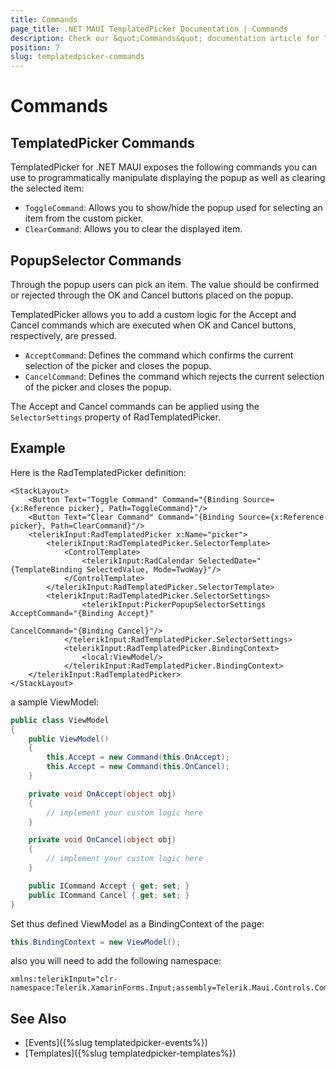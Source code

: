 ```yaml
---
title: Commands
page_title: .NET MAUI TemplatedPicker Documentation | Commands
description: Check our &quot;Commands&quot; documentation article for Telerik TemplatedPicker for .NET MAUI.
position: 7
slug: templatedpicker-commands
---
```


# Commands

## TemplatedPicker Commands

TemplatedPicker for .NET MAUI exposes the following commands you can use to programmatically manipulate displaying the popup as well as clearing the selected item:

* `ToggleCommand`: Allows you to show/hide the popup used for selecting an item from the custom picker.
* `ClearCommand`: Allows you to clear the displayed item.

## PopupSelector Commands

Through the popup users can pick an item. The value should be confirmed or rejected through the OK and Cancel buttons placed on the popup.

TemplatedPicker allows you to add a custom logic for the Accept and Cancel commands which are executed when OK and Cancel buttons, respectively, are pressed.

* `AcceptCommand`: Defines the command which confirms the current selection of the picker and closes the popup.
* `CancelCommand`: Defines the command which rejects the current selection of the picker and closes the popup.

The Accept and Cancel commands can be applied using the `SelectorSettings` property of RadTemplatedPicker.

## Example

Here is the RadTemplatedPicker definition:

```XAML
<StackLayout>
    <Button Text="Toggle Command" Command="{Binding Source={x:Reference picker}, Path=ToggleCommand}"/>
    <Button Text="Clear Command" Command="{Binding Source={x:Reference picker}, Path=ClearCommand}"/>
    <telerikInput:RadTemplatedPicker x:Name="picker">
        <telerikInput:RadTemplatedPicker.SelectorTemplate>
            <ControlTemplate>
                <telerikInput:RadCalendar SelectedDate="{TemplateBinding SelectedValue, Mode=TwoWay}"/>
            </ControlTemplate>
        </telerikInput:RadTemplatedPicker.SelectorTemplate>
		<telerikInput:RadTemplatedPicker.SelectorSettings>
                <telerikInput:PickerPopupSelectorSettings AcceptCommand="{Binding Accept}"
                                                          CancelCommand="{Binding Cancel}"/>
            </telerikInput:RadTemplatedPicker.SelectorSettings>
            <telerikInput:RadTemplatedPicker.BindingContext>
                <local:ViewModel/>
            </telerikInput:RadTemplatedPicker.BindingContext>
    </telerikInput:RadTemplatedPicker>
</StackLayout>
```

a sample ViewModel:

```C#
public class ViewModel
{
    public ViewModel()
    {
        this.Accept = new Command(this.OnAccept);
        this.Accept = new Command(this.OnCancel);
    }

    private void OnAccept(object obj)
    {
        // implement your custom logic here
    }

    private void OnCancel(object obj)
    {
        // implement your custom logic here
    }

    public ICommand Accept { get; set; }
    public ICommand Cancel { get; set; }
}
```

Set thus defined ViewModel as a BindingContext of the page:

```C#
this.BindingContext = new ViewModel();
```

also you will need to add the following namespace:

```XAML
xmlns:telerikInput="clr-namespace:Telerik.XamarinForms.Input;assembly=Telerik.Maui.Controls.Compatibility"
```

## See Also

- [Events]({%slug templatedpicker-events%})
- [Templates]({%slug templatedpicker-templates%})